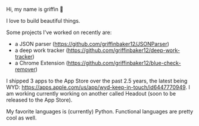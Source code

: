 Hi, my name is griffin 👋

I love to build beautiful things.

Some projects I've worked on recently are:
- a JSON parser (https://github.com/griffinbaker12/JSONParser)
- a deep work tracker (https://github.com/griffinbaker12/deep-work-tracker)
- a Chrome Extension (https://github.com/griffinbaker12/blue-check-remover)

I shipped 3 apps to the App Store over the past 2.5 years, the latest being WYD: https://apps.apple.com/us/app/wyd-keep-in-touch/id6447770949. I am working currently working on another called Headout (soon to be released to the App Store).

My favorite languages is (currently) Python. Functional languages are pretty cool as well.

